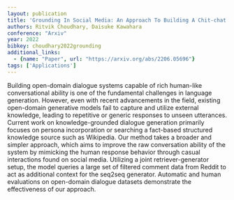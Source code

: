 ```yaml
---
layout: publication
title: 'Grounding In Social Media: An Approach To Building A Chit-chat Dialogue Model'
authors: Ritvik Choudhary, Daisuke Kawahara
conference: "Arxiv"
year: 2022
bibkey: choudhary2022grounding
additional_links:
  - {name: "Paper", url: "https://arxiv.org/abs/2206.05696"}
tags: ['Applications']
---
```

Building open-domain dialogue systems capable of rich human-like
conversational ability is one of the fundamental challenges in language
generation. However, even with recent advancements in the field, existing
open-domain generative models fail to capture and utilize external knowledge,
leading to repetitive or generic responses to unseen utterances. Current work
on knowledge-grounded dialogue generation primarily focuses on persona
incorporation or searching a fact-based structured knowledge source such as
Wikipedia. Our method takes a broader and simpler approach, which aims to
improve the raw conversation ability of the system by mimicking the human
response behavior through casual interactions found on social media. Utilizing
a joint retriever-generator setup, the model queries a large set of filtered
comment data from Reddit to act as additional context for the seq2seq
generator. Automatic and human evaluations on open-domain dialogue datasets
demonstrate the effectiveness of our approach.
